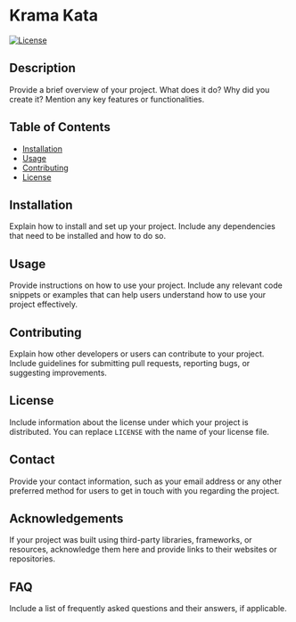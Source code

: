 # Krama Kata

[![License](https://img.shields.io/badge/license-MIT-blue.svg)](LICENSE)

## Description

Provide a brief overview of your project. What does it do? Why did you create it? Mention any key features or functionalities.

## Table of Contents

- [Installation](#installation)
- [Usage](#usage)
- [Contributing](#contributing)
- [License](#license)

## Installation

Explain how to install and set up your project. Include any dependencies that need to be installed and how to do so.

## Usage

Provide instructions on how to use your project. Include any relevant code snippets or examples that can help users understand how to use your project effectively.

## Contributing

Explain how other developers or users can contribute to your project. Include guidelines for submitting pull requests, reporting bugs, or suggesting improvements.

## License

Include information about the license under which your project is distributed. You can replace `LICENSE` with the name of your license file.

## Contact

Provide your contact information, such as your email address or any other preferred method for users to get in touch with you regarding the project.

## Acknowledgements

If your project was built using third-party libraries, frameworks, or resources, acknowledge them here and provide links to their websites or repositories.

## FAQ

Include a list of frequently asked questions and their answers, if applicable.

